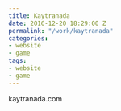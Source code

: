 ```yaml
---
title: Kaytranada
date: 2016-12-20 18:29:00 Z
permalink: "/work/kaytranada"
categories:
- website
- game
tags:
- website
- game
---
```


kaytranada.com